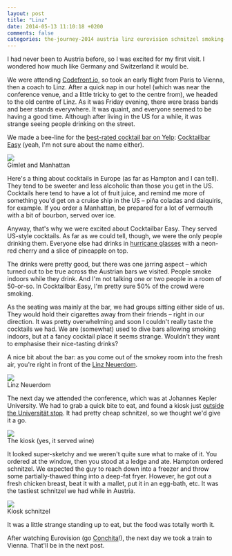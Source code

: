 ```yaml
---
layout: post
title: "Linz"
date: 2014-05-13 11:10:18 +0200
comments: false
categories: the-journey-2014 austria linz eurovision schnitzel smoking-indoors
---
```


I had never been to Austria before, so I was excited for my first visit. I wondered how much like Germany and Switzerland it would be.

We were attending [Codefront.io](codefront.io), so took an early flight from Paris to Vienna, then a coach to Linz. After a quick nap in our hotel (which was near the conference venue, and a little tricky to get to the centre from), we headed to the old centre of Linz. As it was Friday evening, there were brass bands and beer stands everywhere. It was quaint, and everyone seemed to be having a good time. Although after living in the US for a while, it was strange seeing people drinking on the street. 

We made a bee-line for the [best-rated cocktail bar on Yelp](http://www.yelp.at/biz/cocktailbar-easy-linz): [Cocktailbar Easy](http://www.cocktailbareasy.at/) (yeah, I'm not sure about the name either). 

<div class="img">
  <a href="{{ root_url }}/images/the-journey/aus/easybar.jpg">
    <img src="/images/the-journey/aus/easybar.jpg">
  </a>
  <div class="alt">Gimlet and Manhattan</div>
</div>

Here's a thing about cocktails in Europe (as far as Hampton and I can tell). They tend to be sweeter and less alcoholic than those you get in the US. Cocktails here tend to have a lot of fruit juice, and remind me more of something you'd get on a cruise ship in the US – piña coladas and daiquiris, for example. If you order a Manhattan, be prepared for a lot of vermouth with a bit of bourbon, served over ice.

Anyway, that's why we were excited about Cocktailbar Easy. They served US-style cocktails. As far as we could tell, though, we were the only people drinking them. Everyone else had drinks in [hurricane glasses](http://en.wikipedia.org/wiki/Hurricane_glass) with a neon-red cherry and a slice of pineapple on top.

The drinks were pretty good, but there was one jarring aspect – which turned out to be true across the Austrian bars we visited. People smoke indoors while they drink. And I'm not talking one or two people in a room of 50-or-so. In Cocktailbar Easy, I'm pretty sure 50% of the crowd were smoking. 

As the seating was mainly at the bar, we had groups sitting either side of us. They would hold their cigarettes away from their friends – right in our direction. It was pretty overwhelming and soon I couldn't really taste the cocktails we had. We are (somewhat) used to dive bars allowing smoking indoors, but at a fancy cocktail place it seems strange. Wouldn't they want to emphasise their nice-tasting drinks?

A nice bit about the bar: as you come out of the smokey room into the fresh air, you're right in front of the [Linz Neuerdom](http://en.wikipedia.org/wiki/New_Cathedral,_Linz).

<div class="img">
  <a href="{{ root_url }}/images/the-journey/aus/linz-dom.jpg">
    <img src="/images/the-journey/aus/linz-dom.jpg">
  </a>
  <div class="alt">Linz Neuerdom</div>
</div>

The next day we attended the conference, which was at Johannes Kepler University. We had to grab a quick bite to eat, and found a kiosk just [outside the Universität stop](https://www.google.com/maps/place/Altenbergerstra%C3%9Fe+49/@48.3352722,14.3200481,17z/data=!3m1!4b1!4m2!3m1!1s0x47739842e4c97287:0x985fb68ad982b98a). It had pretty cheap schnitzel, so we thought we'd give it a go.

<div class="img">
  <a href="{{ root_url }}/images/the-journey/aus/kiosk.jpg">
    <img src="/images/the-journey/aus/kiosk.jpg">
  </a>
  <div class="alt">The kiosk (yes, it served wine)</div>
</div>

It looked super-sketchy and we weren't quite sure what to make of it. You ordered at the window, then you stood at a ledge and ate. Hampton ordered schnitzel. We expected the guy to reach down into a freezer and throw some partially-thawed thing into a deep-fat fryer. However, he got out a fresh chicken breast, beat it with a mallet, put it in an egg-bath, etc. It was the tastiest schnitzel we had while in Austria.

<div class="img">
  <a href="{{ root_url }}/images/the-journey/aus/schnitzel.jpg">
    <img src="/images/the-journey/aus/schnitzel.jpg">
  </a>
  <div class="alt">Kiosk schnitzel</div>
</div>

It was a little strange standing up to eat, but the food was totally worth it. 

After watching Eurovision (go [Conchita](https://www.youtube.com/watch?v=QRUIava4WRM)!), the next day we took a train to Vienna. That'll be in the next post.